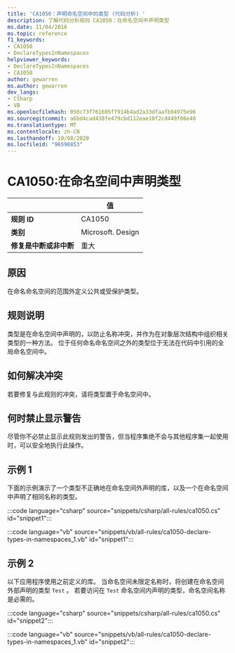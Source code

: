 ```yaml
---
title: 'CA1050：声明命名空间中的类型 (代码分析) '
description: 了解代码分析规则 CA1050：在命名空间中声明类型
ms.date: 11/04/2016
ms.topic: reference
f1_keywords:
- CA1050
- DeclareTypesInNamespaces
helpviewer_keywords:
- DeclareTypesInNamespaces
- CA1050
author: gewarren
ms.author: gewarren
dev_langs:
- CSharp
- VB
ms.openlocfilehash: 050c73f761605ff914b4ad2a33dfaafb94975e96
ms.sourcegitcommit: a6bd4cad438fe479cbd112eae10f2cd449f06e40
ms.translationtype: MT
ms.contentlocale: zh-CN
ms.lasthandoff: 10/08/2020
ms.locfileid: "96590853"
---
```

# <a name="ca1050-declare-types-in-namespaces"></a>CA1050:在命名空间中声明类型

| | 值 |
|-|-|
| **规则 ID** |CA1050|
| **类别** |Microsoft. Design|
| **修复是中断或非中断** |重大|

## <a name="cause"></a>原因

在命名命名空间的范围外定义公共或受保护类型。

## <a name="rule-description"></a>规则说明

类型是在命名空间中声明的，以防止名称冲突，并作为在对象层次结构中组织相关类型的一种方法。 位于任何命名命名空间之外的类型位于无法在代码中引用的全局命名空间中。

## <a name="how-to-fix-violations"></a>如何解决冲突

若要修复与此规则的冲突，请将类型置于命名空间中。

## <a name="when-to-suppress-warnings"></a>何时禁止显示警告

尽管你不必禁止显示此规则发出的警告，但当程序集绝不会与其他程序集一起使用时，可以安全地执行此操作。

## <a name="example-1"></a>示例 1

下面的示例演示了一个类型不正确地在命名空间外声明的库，以及一个在命名空间中声明了相同名称的类型。

:::code language="csharp" source="snippets/csharp/all-rules/ca1050.cs" id="snippet1":::

:::code language="vb" source="snippets/vb/all-rules/ca1050-declare-types-in-namespaces_1.vb" id="snippet1":::

## <a name="example-2"></a>示例 2

以下应用程序使用之前定义的库。 当命名空间未限定名称时，将创建在命名空间外部声明的类型 `Test` 。 若要访问在 `Test` 命名空间内声明的类型，命名空间名称是必需的。

:::code language="csharp" source="snippets/csharp/all-rules/ca1050.cs" id="snippet2":::

:::code language="vb" source="snippets/vb/all-rules/ca1050-declare-types-in-namespaces_1.vb" id="snippet2":::

